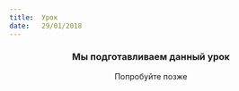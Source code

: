 ```yaml
---
title:  Урок
date:   29/01/2018
---
```


### <center>Мы подготавливаем данный урок</center>
<center>Попробуйте позже</center>